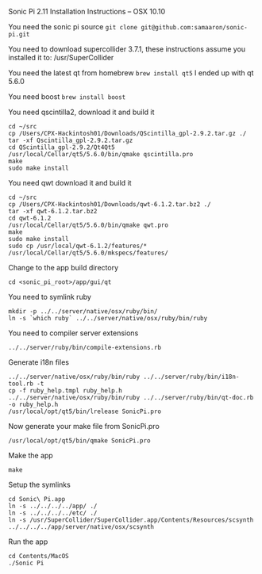 Sonic Pi 2.11 Installation Instructions – OSX 10.10

You need the sonic pi source
```git clone git@github.com:samaaron/sonic-pi.git```

You need to download supercollider 3.7.1, these instructions assume you installed it to:
/usr/SuperCollider

You need the latest qt from homebrew
```brew install qt5```
I ended up with qt 5.6.0

You need boost
```brew install boost```

You need qscintilla2, download it and build it
```
cd ~/src
cp /Users/CPX-Hackintosh01/Downloads/QScintilla_gpl-2.9.2.tar.gz ./
tar -xf Qscintilla_gpl-2.9.2.tar.gz
cd QScintilla_gpl-2.9.2/Qt4Qt5
/usr/local/Cellar/qt5/5.6.0/bin/qmake qscintilla.pro
make
sudo make install
```

You need qwt download it and build it
```
cd ~/src
cp /Users/CPX-Hackintosh01/Downloads/qwt-6.1.2.tar.bz2 ./
tar -xf qwt-6.1.2.tar.bz2
cd qwt-6.1.2
/usr/local/Cellar/qt5/5.6.0/bin/qmake qwt.pro
make
sudo make install
sudo cp /usr/local/qwt-6.1.2/features/* /usr/local/Cellar/qt5/5.6.0/mkspecs/features/
```

Change to the app build directory
```
cd <sonic_pi_root>/app/gui/qt
```

You need to symlink ruby
```
mkdir -p ../../server/native/osx/ruby/bin/
ln -s `which ruby` ../../server/native/osx/ruby/bin/ruby
```

You need to compiler server extensions
```
../../server/ruby/bin/compile-extensions.rb 
```

Generate i18n files
```
../../server/native/osx/ruby/bin/ruby ../../server/ruby/bin/i18n-tool.rb -t
cp -f ruby_help.tmpl ruby_help.h
../../server/native/osx/ruby/bin/ruby ../../server/ruby/bin/qt-doc.rb -o ruby_help.h
/usr/local/opt/qt5/bin/lrelease SonicPi.pro 
```

Now generate your make file from SonicPi.pro
```
/usr/local/opt/qt5/bin/qmake SonicPi.pro
```

Make the app
```
make
```

Setup the symlinks
```
cd Sonic\ Pi.app
ln -s ../../../../app/ ./
ln -s ../../../../etc/ ./
ln -s /usr/SuperCollider/SuperCollider.app/Contents/Resources/scsynth ../../../../app/server/native/osx/scsynth 
```

Run the app
```
cd Contents/MacOS
./Sonic Pi
```
